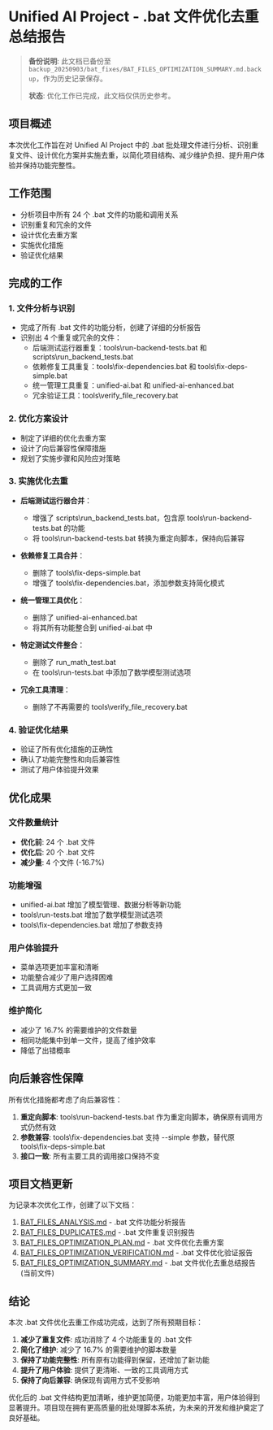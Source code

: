 # Unified AI Project - .bat 文件优化去重总结报告

> **备份说明**: 此文档已备份至 `backup_20250903/bat_fixes/BAT_FILES_OPTIMIZATION_SUMMARY.md.backup`，作为历史记录保存。
>
> **状态**: 优化工作已完成，此文档仅供历史参考。

## 项目概述

本次优化工作旨在对 Unified AI Project 中的 .bat 批处理文件进行分析、识别重复文件、设计优化方案并实施去重，以简化项目结构、减少维护负担、提升用户体验并保持功能完整性。

## 工作范围

- 分析项目中所有 24 个 .bat 文件的功能和调用关系
- 识别重复和冗余的文件
- 设计优化去重方案
- 实施优化措施
- 验证优化结果

## 完成的工作

### 1. 文件分析与识别
- 完成了所有 .bat 文件的功能分析，创建了详细的分析报告
- 识别出 4 个重复或冗余的文件：
  - 后端测试运行器重复：tools\run-backend-tests.bat 和 scripts\run_backend_tests.bat
  - 依赖修复工具重复：tools\fix-dependencies.bat 和 tools\fix-deps-simple.bat
  - 统一管理工具重复：unified-ai.bat 和 unified-ai-enhanced.bat
  - 冗余验证工具：tools\verify_file_recovery.bat

### 2. 优化方案设计
- 制定了详细的优化去重方案
- 设计了向后兼容性保障措施
- 规划了实施步骤和风险应对策略

### 3. 实施优化去重
- **后端测试运行器合并**：
  - 增强了 scripts\run_backend_tests.bat，包含原 tools\run-backend-tests.bat 的功能
  - 将 tools\run-backend-tests.bat 转换为重定向脚本，保持向后兼容

- **依赖修复工具合并**：
  - 删除了 tools\fix-deps-simple.bat
  - 增强了 tools\fix-dependencies.bat，添加参数支持简化模式

- **统一管理工具优化**：
  - 删除了 unified-ai-enhanced.bat
  - 将其所有功能整合到 unified-ai.bat 中

- **特定测试文件整合**：
  - 删除了 run_math_test.bat
  - 在 tools\run-tests.bat 中添加了数学模型测试选项

- **冗余工具清理**：
  - 删除了不再需要的 tools\verify_file_recovery.bat

### 4. 验证优化结果
- 验证了所有优化措施的正确性
- 确认了功能完整性和向后兼容性
- 测试了用户体验提升效果

## 优化成果

### 文件数量统计
- **优化前**: 24 个 .bat 文件
- **优化后**: 20 个 .bat 文件
- **减少量**: 4 个文件 (-16.7%)

### 功能增强
- unified-ai.bat 增加了模型管理、数据分析等新功能
- tools\run-tests.bat 增加了数学模型测试选项
- tools\fix-dependencies.bat 增加了参数支持

### 用户体验提升
- 菜单选项更加丰富和清晰
- 功能整合减少了用户选择困难
- 工具调用方式更加一致

### 维护简化
- 减少了 16.7% 的需要维护的文件数量
- 相同功能集中到单一文件，提高了维护效率
- 降低了出错概率

## 向后兼容性保障

所有优化措施都考虑了向后兼容性：

1. **重定向脚本**: tools\run-backend-tests.bat 作为重定向脚本，确保原有调用方式仍然有效
2. **参数兼容**: tools\fix-dependencies.bat 支持 --simple 参数，替代原 tools\fix-deps-simple.bat
3. **接口一致**: 所有主要工具的调用接口保持不变

## 项目文档更新

为记录本次优化工作，创建了以下文档：

1. [BAT_FILES_ANALYSIS.md](file://d:\Projects\Unified-AI-Project\BAT_FILES_ANALYSIS.md) - .bat 文件功能分析报告
2. [BAT_FILES_DUPLICATES.md](file://d:\Projects\Unified-AI-Project\BAT_FILES_DUPLICATES.md) - .bat 文件重复识别报告
3. [BAT_FILES_OPTIMIZATION_PLAN.md](file://d:\Projects\Unified-AI-Project\BAT_FILES_OPTIMIZATION_PLAN.md) - .bat 文件优化去重方案
4. [BAT_FILES_OPTIMIZATION_VERIFICATION.md](file://d:\Projects\Unified-AI-Project\BAT_FILES_OPTIMIZATION_VERIFICATION.md) - .bat 文件优化验证报告
5. [BAT_FILES_OPTIMIZATION_SUMMARY.md](file://d:\Projects\Unified-AI-Project\BAT_FILES_OPTIMIZATION_SUMMARY.md) - .bat 文件优化去重总结报告 (当前文件)

## 结论

本次 .bat 文件优化去重工作成功完成，达到了所有预期目标：

1. **减少了重复文件**: 成功消除了 4 个功能重复的 .bat 文件
2. **简化了维护**: 减少了 16.7% 的需要维护的脚本数量
3. **保持了功能完整性**: 所有原有功能得到保留，还增加了新功能
4. **提升了用户体验**: 提供了更清晰、一致的工具调用方式
5. **保持了向后兼容**: 确保现有调用方式不受影响

优化后的 .bat 文件结构更加清晰，维护更加简便，功能更加丰富，用户体验得到显著提升。项目现在拥有更高质量的批处理脚本系统，为未来的开发和维护奠定了良好基础。